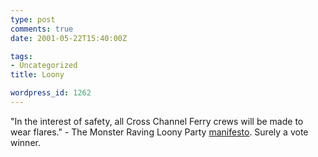 ```yaml
---
type: post
comments: true
date: 2001-05-22T15:40:00Z

tags:
- Uncategorized
title: Loony

wordpress_id: 1262
---
```


"In the interest of safety, all Cross Channel Ferry crews will be made to wear flares." - The Monster Raving Loony Party [manifesto](http://freespace.virgin.net/raving.loony/manif2001.htm). Surely a vote winner. 
